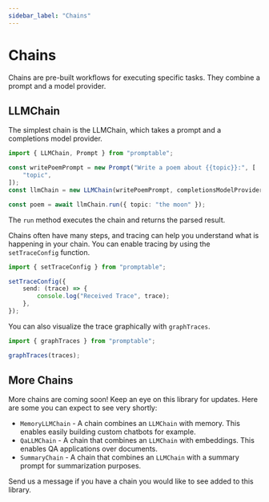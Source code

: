 ```yaml
---
sidebar_label: "Chains"
---
```


# Chains

Chains are pre-built workflows for executing specific tasks. They combine a prompt and a model provider. 

## LLMChain

The simplest chain is the LLMChain, which takes a prompt and a completions model provider. 

```typescript
import { LLMChain, Prompt } from "promptable";

const writePoemPrompt = new Prompt("Write a poem about {{topic}}:", [
    "topic",
]);
const llmChain = new LLMChain(writePoemPrompt, completionsModelProvider);

const poem = await llmChain.run({ topic: "the moon" });
```

The `run` method executes the chain and returns the parsed result.

Chains often have many steps, and tracing can help you understand what is happening in your chain. You can enable tracing by using the `setTraceConfig` function.

```typescript
import { setTraceConfig } from "promptable";

setTraceConfig({
    send: (trace) => {
        console.log("Received Trace", trace);
    },
});
```

You can also visualize the trace graphically with `graphTraces`.

```typescript
import { graphTraces } from "promptable";

graphTraces(traces);
```

## More Chains
More chains are coming soon! Keep an eye on this library for updates. Here are some you can expect to see very shortly:
- `MemoryLLMChain` - A chain combines an `LLMChain` with memory. This enables easily building custom chatbots for example.
- `QaLLMChain` - A chain that combines an `LLMChain` with embeddings. This enables QA applications over documents.
- `SummaryChain` - A chain that combines an `LLMChain` with a summary prompt for summarization purposes.

Send us a message if you have a chain you would like to see added to this library.